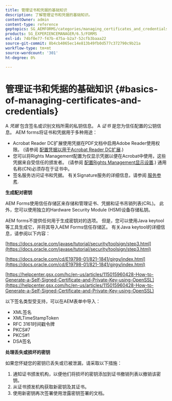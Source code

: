 ```yaml
---
title: 管理证书和凭据的基础知识
description: 了解管理证书和凭据的基础知识。
contentOwner: admin
content-type: reference
geptopics: SG_AEMFORMS/categories/managing_certificates_and_credentials
products: SG_EXPERIENCEMANAGER/6.5/FORMS
exl-id: 74bf0e77-f47b-475a-b2a7-52cfb3baaa22
source-git-commit: 8b4cb4065ec14e813b49fb0d577c372790c9b21a
workflow-type: tm+mt
source-wordcount: '301'
ht-degree: 0%

---
```


# 管理证书和凭据的基础知识 {#basics-of-managing-certificates-and-credentials}

A *凭据* 包含签名或识别文档所需的私钥信息。 A *证书* 是您为信任配置的公钥信息。 AEM forms将证书和凭据用于多种用途：

* Acrobat Reader DC扩展使用凭据在PDF文档中启用Adobe Reader使用权限。 (请参阅 [配置凭据以用于Acrobat Reader DC扩展](/help/forms/using/admin-help/configuring-credentials-acrobat-reader-dc.md#configuring-credentials-for-use-with-acrobat-reader-dc-extensions).)
* 您可以将Rights Management配置为仅显示凭据以便在Acrobat中使用，这些凭据来自受信任的颁发者。 (请参阅 [配置Rights Management显示设置](/help/forms/using/admin-help/configuring-client-server-options.md#configure-document-security-display-settings).) 通用名称(CN)必须存在于证书中。
* 签名服务访问证书和凭据。 有关Signature服务的详细信息，请参阅 [服务参考](https://www.adobe.com/go/learn_aemforms_services_65).

**生成配对密钥**

AEM Forms使用信任存储区来存储和管理证书、凭据和证书吊销列表(CRL)。 此外，您可以使用独立的Hardware Security Module (HSM)设备存储私钥。

AEM forms不提供任何用于生成密钥对的选项。 但是，您可以使用Java keytool等工具生成它，并将其导入AEM Forms信任存储区。 有关Java keytool的详细信息，请参阅以下内容：

[https://docs.oracle.com/javase/tutorial/security/toolsign/step3.html](https://docs.oracle.com/javase/tutorial/security/toolsign/step3.html)

[https://docs.oracle.com/cd/E19798-01/821-1841/gjrgy/index.html](https://docs.oracle.com/cd/E19798-01/821-1841/gjrgy/index.html)

[https://helpcenter.gsx.com/hc/en-us/articles/115015960428-How-to-Generate-a-Self-Signed-Certificate-and-Private-Key-using-OpenSSL](https://helpcenter.gsx.com/hc/en-us/articles/115015960428-How-to-Generate-a-Self-Signed-Certificate-and-Private-Key-using-OpenSSL)

以下签名类型受支持，可以在AEM表单中导入：

* XML签名
* XMLTimeStampToken
* RFC 3161时间戳令牌
* PKCS#7
* PKCS#1
* DSA签名

**处理丢失或损坏的密钥**

如果您怀疑您的密钥已丢失或已被泄漏，请采取以下措施：

1. 通知证书颁发机构，以便他们将损坏的密钥添加到证书撤销列表以撤销该密钥。
1. 从证书颁发机构获取新密钥及其证书。
1. 使用新密钥再次签署使用泄露密钥签署的文档。

